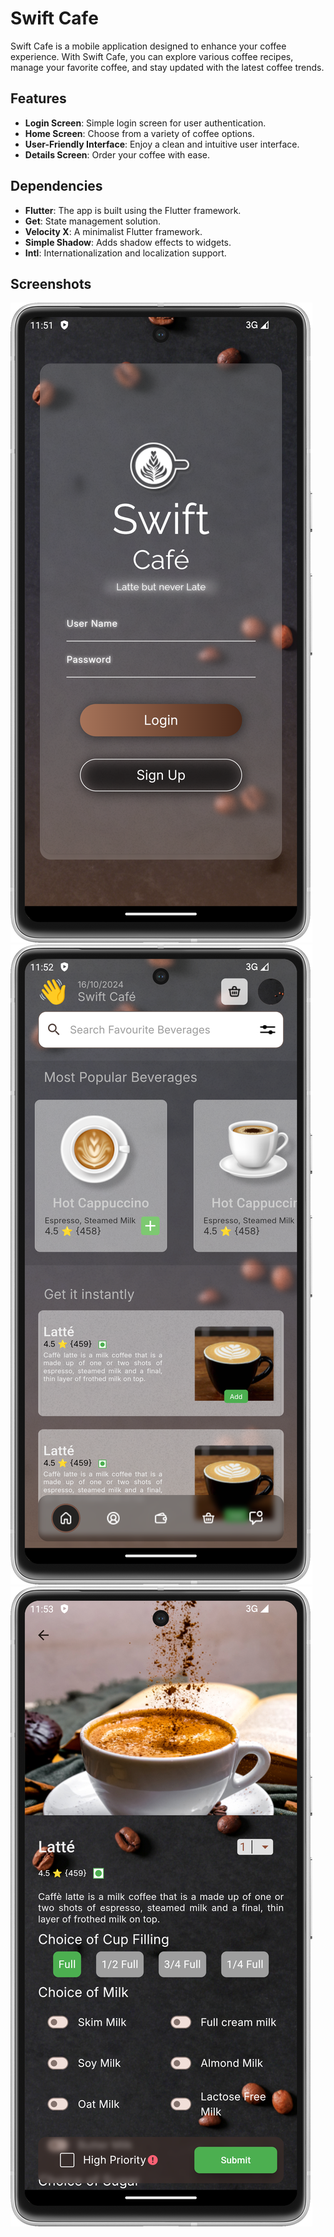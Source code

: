 # Swift Cafe

Swift Cafe is a mobile application designed to enhance your coffee experience. With Swift Cafe, you can explore various coffee recipes, manage your favorite coffee, and stay updated with the latest coffee trends.

## Features

- **Login Screen**: Simple login screen for user authentication.
- **Home Screen**: Choose from a variety of coffee options.
- **User-Friendly Interface**: Enjoy a clean and intuitive user interface.
- **Details Screen**: Order your coffee with ease.

## Dependencies

- **Flutter**: The app is built using the Flutter framework.
- **Get**: State management solution.
- **Velocity X**: A minimalist Flutter framework.
- **Simple Shadow**: Adds shadow effects to widgets.
- **Intl**: Internationalization and localization support.

## Screenshots

![Auth Screen](screenshots/Screenshot_Auth_screen.png)
![Home Screen](screenshots/Screenshot_Home_screen.png)
![Order Screen](screenshots/Screenshot_Details_Screen.png)
